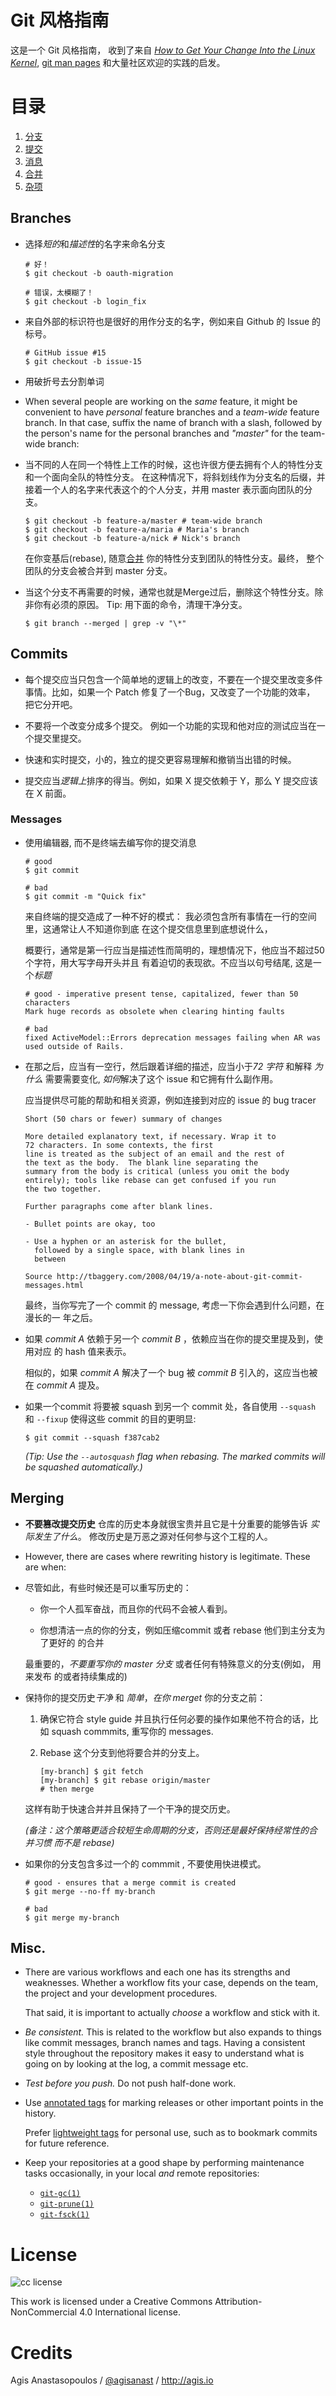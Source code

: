 # Git 风格指南
这是一个 Git 风格指南， 收到了来自 [*How to Get Your Change Into the Linux Kernel*](https://www.kernel.org/doc/Documentation/SubmittingPatches),
[git man pages](http://git-scm.com/doc)
和大量社区欢迎的实践的启发。

# 目录

1. [分支](#branches)
2. [提交](#commits)
  1. [消息](#messages)
3. [合并](#merging)
4. [杂项](#misc)

## Branches

* 选择*短的*和*描述性*的名字来命名分支

  ```shell
  # 好！
  $ git checkout -b oauth-migration

  # 错误，太模糊了！
  $ git checkout -b login_fix
  ```

* 来自外部的标识符也是很好的用作分支的名字，例如来自 Github 的 Issue 的
  标号。

  ```shell
  # GitHub issue #15
  $ git checkout -b issue-15
  ```

* 用破折号去分割单词

* When several people are working on the *same* feature, it might be convenient
  to have *personal* feature branches and a *team-wide* feature branch.
  In that case, suffix the name of branch with a slash, followed by the
  person's name for the personal branches and *"master"* for the team-wide
  branch:
* 当不同的人在同一个特性上工作的时候，这也许很方便去拥有个人的特性分支和一个面向全队的特性分支。
  在这种情况下，将斜划线作为分支名的后缀，并接着一个人的名字来代表这个的个人分支，并用 master
  表示面向团队的分支。

  ```shell
  $ git checkout -b feature-a/master # team-wide branch
  $ git checkout -b feature-a/maria # Maria's branch
  $ git checkout -b feature-a/nick # Nick's branch
  ```

  在你变基后(rebase), 随意[合并](#merging) 你的特性分支到团队的特性分支。最终，
  整个团队的分支会被合并到 master 分支。

* 当这个分支不再需要的时候，通常也就是Merge过后，删除这个特性分支。除非你有必须的原因。
  Tip: 用下面的命令，清理干净分支。

  ```shell
  $ git branch --merged | grep -v "\*"
  ```

## Commits

* 每个提交应当只包含一个简单地的逻辑上的改变，不要在一个提交里改变多件事情。比如，如果一个
  Patch 修复了一个Bug，又改变了一个功能的效率， 把它分开吧。

* 不要将一个改变分成多个提交。 例如一个功能的实现和他对应的测试应当在一个提交里提交。

* 快速和实时提交，小的，独立的提交更容易理解和撤销当出错的时候。

* 提交应当*逻辑上*排序的得当。例如，如果 X 提交依赖于 Y，那么 Y 提交应该在 X 前面。

### Messages

* 使用编辑器, 而不是终端去编写你的提交消息

  ```shell
  # good
  $ git commit

  # bad
  $ git commit -m "Quick fix"
  ```

  来自终端的提交造成了一种不好的模式： 我必须包含所有事情在一行的空间里，这通常让人不知道你到底
  在这个提交信息里到底想说什么，

  概要行，通常是第一行应当是描述性而简明的，理想情况下，他应当不超过50个字符，用大写字母开头并且
  有着迫切的表现欲。不应当以句号结尾, 这是一个*标题*

  ```shell
  # good - imperative present tense, capitalized, fewer than 50 characters
  Mark huge records as obsolete when clearing hinting faults

  # bad
  fixed ActiveModel::Errors deprecation messages failing when AR was used outside of Rails.
  ```

* 在那之后，应当有一空行，然后跟着详细的描述，应当小于*72 字符* 和解释
  *为什么* 需要需要变化, *如何*解决了这个 issue 和它拥有什么副作用。

  应当提供尽可能的帮助和相关资源，例如连接到对应的 issue 的 bug tracer

  ```shell
  Short (50 chars or fewer) summary of changes

  More detailed explanatory text, if necessary. Wrap it to
  72 characters. In some contexts, the first
  line is treated as the subject of an email and the rest of
  the text as the body.  The blank line separating the
  summary from the body is critical (unless you omit the body
  entirely); tools like rebase can get confused if you run
  the two together.

  Further paragraphs come after blank lines.

  - Bullet points are okay, too

  - Use a hyphen or an asterisk for the bullet,
    followed by a single space, with blank lines in
    between

  Source http://tbaggery.com/2008/04/19/a-note-about-git-commit-messages.html
  ```

  最终，当你写完了一个 commit 的 message, 考虑一下你会遇到什么问题，在漫长的一
  年之后。

* 如果 *commit A* 依赖于另一个 *commit B* ，依赖应当在你的提交里提及到，使用对应
  的 hash 值来表示。

  相似的，如果 *commit A* 解决了一个 bug 被 *commit B* 引入的，这应当也被在
  *commit A* 提及。

* 如果一个commit 将要被 squash 到另一个 commit 处，各自使用 `--squash` 和 `--fixup`
  使得这些 commit 的目的更明显:

  ```shell
  $ git commit --squash f387cab2
  ```

  *(Tip: Use the `--autosquash` flag when rebasing. The marked commits will be
  squashed automatically.)*

## Merging

* **不要篡改提交历史** 仓库的历史本身就很宝贵并且它是十分重要的能够告诉
  *实际发生了什么*。 修改历史是万恶之源对任何参与这个工程的人。

* However, there are cases where rewriting history is legitimate. These are
  when:
* 尽管如此，有些时候还是可以重写历史的：

  * 你一个人孤军奋战，而且你的代码不会被人看到。

  * 你想清洁一点的你的分支，例如压缩commit 或者 rebase 他们到主分支为了更好的
    的合并

  最重要的，*不要重写你的 master 分支* 或者任何有特殊意义的分支(例如， 用来发布
  的或者持续集成的)

* 保持你的提交历史*干净* 和 *简单*，*在你 merget* 你的分支之前：

  1. 确保它符合 style guide 并且执行任何必要的操作如果他不符合的话，比如 squash
     commmits, 重写你的 messages.

  2. Rebase 这个分支到他将要合并的分支上。

     ```shell
     [my-branch] $ git fetch
     [my-branch] $ git rebase origin/master
     # then merge
     ```
  这样有助于快速合并并且保持了一个干净的提交历史。

  *(备注：这个策略更适合较短生命周期的分支，否则还是最好保持经常性的合并习惯
  而不是 rebase)*

* 如果你的分支包含多过一个的 commmit , 不要使用快进模式。

  ```shell
  # good - ensures that a merge commit is created
  $ git merge --no-ff my-branch

  # bad
  $ git merge my-branch
  ```

## Misc.

* There are various workflows and each one has its strengths and weaknesses.
  Whether a workflow fits your case, depends on the team, the project and your
  development procedures.

  That said, it is important to actually *choose* a workflow and stick with it.

* *Be consistent.* This is related to the workflow but also expands to things
  like commit messages, branch names and tags. Having a consistent style
  throughout the repository makes it easy to understand what is going on by
  looking at the log, a commit message etc.

* *Test before you push.* Do not push half-done work.

* Use [annotated tags](http://git-scm.com/book/en/v2/Git-Basics-Tagging#Annotated-Tags) for
  marking releases or other important points in the history.

  Prefer [lightweight tags](http://git-scm.com/book/en/v2/Git-Basics-Tagging#Lightweight-Tags) for personal use, such as to bookmark commits
  for future reference.

* Keep your repositories at a good shape by performing maintenance tasks
  occasionally, in your local *and* remote repositories:

  * [`git-gc(1)`](http://git-scm.com/docs/git-gc)
  * [`git-prune(1)`](http://git-scm.com/docs/git-prune)
  * [`git-fsck(1)`](http://git-scm.com/docs/git-fsck)

# License

![cc license](http://i.creativecommons.org/l/by-nc/3.0/88x31.png)

This work is licensed under a Creative Commons Attribution-NonCommercial 4.0
International license.

# Credits

Agis Anastasopoulos / [@agisanast](https://twitter.com/agisanast) / http://agis.io
